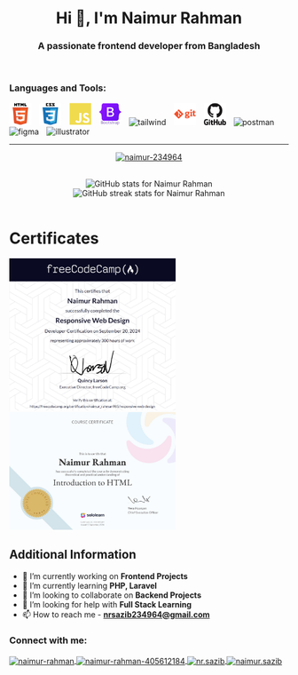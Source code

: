 <h1 align="center">Hi 👋, I'm Naimur Rahman</h1>
<h3 align="center">A passionate frontend developer from Bangladesh</h3>
<br>

### Languages and Tools:

<p align="left">
  <a href="https://www.w3.org/html/" target="_blank" rel="noreferrer" style="text-decoration: none;">
    <img src="https://raw.githubusercontent.com/devicons/devicon/master/icons/html5/html5-original-wordmark.svg"
      alt="html5" width="40" height="40" style="margin-right: 10px;" />
  </a>
  <a href="https://www.w3schools.com/css/" target="_blank" rel="noreferrer" style="text-decoration: none;">
    <img src="https://raw.githubusercontent.com/devicons/devicon/master/icons/css3/css3-original-wordmark.svg"
      alt="css3" width="40" height="40" style="margin-right: 10px;" />
  </a>
  <a href="https://developer.mozilla.org/en-US/docs/Web/JavaScript" target="_blank" rel="noreferrer" style="text-decoration: none;">
    <img src="https://raw.githubusercontent.com/devicons/devicon/master/icons/javascript/javascript-plain.svg"
      alt="javascript" width="40" height="40" style="margin-right: 10px;" />
  </a>
  <a href="https://getbootstrap.com" target="_blank" rel="noreferrer" style="text-decoration: none;">
    <img src="https://raw.githubusercontent.com/devicons/devicon/master/icons/bootstrap/bootstrap-original-wordmark.svg"
      alt="bootstrap" width="40" height="40" style="margin-right: 10px;" />
  </a>
  <a href="https://tailwindcss.com/" target="_blank" rel="noreferrer" style="text-decoration: none;">
    <img src="https://www.vectorlogo.zone/logos/tailwindcss/tailwindcss-icon.svg" alt="tailwind" width="40"
      height="40" style="margin-right: 10px;" />
  </a>
  <a href="https://git-scm.com/" target="_blank" rel="noreferrer" style="text-decoration: none;">
    <img src="https://raw.githubusercontent.com/devicons/devicon/ca28c779441053191ff11710fe24a9e6c23690d6/icons/git/git-plain-wordmark.svg" alt="git" width="40" height="40" style="margin-right: 10px;" />
  </a>
  <a href="https://github.com/" target="_blank" rel="noreferrer" style="text-decoration: none;">
    <img src="https://raw.githubusercontent.com/devicons/devicon/ca28c779441053191ff11710fe24a9e6c23690d6/icons/github/github-original-wordmark.svg" alt="github" width="40" height="40" style="margin-right: 10px;" />
  </a>
  <a href="https://postman.com" target="_blank" rel="noreferrer" style="text-decoration: none;">
    <img src="https://www.vectorlogo.zone/logos/getpostman/getpostman-icon.svg" alt="postman" width="40" height="40" style="margin-right: 10px;" />
  </a>
  
 <a href="https://www.figma.com/" target="_blank" rel="noreferrer" style="text-decoration: none;">
    <img src="https://www.vectorlogo.zone/logos/figma/figma-icon.svg" alt="figma" width="40" height="40" style="margin-right: 10px;" />
  </a>
  <a href="https://www.adobe.com/in/products/illustrator.html" target="_blank" rel="noreferrer" style="text-decoration: none;">
    <img src="https://www.vectorlogo.zone/logos/adobe_illustrator/adobe_illustrator-icon.svg" alt="illustrator"
      width="40" height="40" style="margin-right: 10px;" />
  </a>
<!--   <a href="https://www.adobe.com/products/xd.html" target="_blank" rel="noreferrer" style="text-decoration: none;">
    <img src="https://cdn.worldvectorlogo.com/logos/adobe-xd.svg" alt="xd" width="40" height="40" style="margin-right: 10px;" />
  </a> -->
</p>

---

<p align="center">
  <a href="https://github.com/ryo-ma/github-profile-trophy">
    <img src="https://github-profile-trophy.vercel.app/?username=naimur-234964&margin-w=20" alt="naimur-234964" />
  </a>
</p>
<br>


<div align="center">
  <img width="300px" src="https://github-readme-stats.vercel.app/api?username=naimur-234964&show_icons=true&locale=en" alt="GitHub stats for Naimur Rahman" />
  <img width="320px" src="https://github-readme-streak-stats.herokuapp.com/?user=naimur-234964" alt="GitHub streak stats for Naimur Rahman" />
</div>

<br>

# Certificates

<div>
  <img src="https://github.com/naimur-234964/certificates/blob/main/freecodecamp%20-%20Responsive%20Web%20Design.png?raw=true" alt="freecodecamp - Responsive Web Design" style="width: 300px; height: auto; margin-right: 10px;"/>
  <img src="https://github.com/naimur-234964/certificates/blob/main/HTML%20-%20SoloLearn.jpg?raw=true" alt="HTML SoloLearn" style="width: 300px; height: auto; margin-right: 10px;"/>
<!--   <img src="https://github.com/naimur-234964/certificates/blob/main/HTML%20-%20SoloLearn.jpg?raw=true" alt="HTML SoloLearn" style="width: 250px; height: auto;"/> -->
<!--   <img src="https://github.com/naimur-234964/certificates/blob/main/HTML%20-%20SoloLearn.jpg?raw=true" alt="HTML SoloLearn" style="width: 250px; height: auto;"/> -->
</div>

## Additional Information

- 🔭 I’m currently working on **Frontend Projects**
- 🌱 I’m currently learning **PHP, Laravel**
- 👯 I’m looking to collaborate on **Backend Projects**
- 🤝 I’m looking for help with **Full Stack Learning**
- 📫 How to reach me - **nrsazib234964@gmail.com**





### Connect with me:
<p align="left">
  <a href="https://twitter.com/naimur-rahman" target="blank">
    <img align="center" src="https://raw.githubusercontent.com/rahuldkjain/github-profile-readme-generator/master/src/images/icons/Social/twitter.svg" alt="naimur-rahman" height="30" width="40" />
  </a>
  <a href="https://linkedin.com/in/naimur-rahman-405612184" target="blank">
    <img align="center" src="https://raw.githubusercontent.com/rahuldkjain/github-profile-readme-generator/master/src/images/icons/Social/linked-in-alt.svg" alt="naimur-rahman-405612184" height="30" width="40" />
  </a>
  <a href="https://fb.com/nr.sazib" target="blank">
    <img align="center" src="https://raw.githubusercontent.com/rahuldkjain/github-profile-readme-generator/master/src/images/icons/Social/facebook.svg" alt="nr.sazib" height="30" width="40" />
  </a>
  <a href="https://instagram.com/naimur.sazib" target="blank">
    <img align="center" src="https://raw.githubusercontent.com/rahuldkjain/github-profile-readme-generator/master/src/images/icons/Social/instagram.svg" alt="naimur.sazib" height="30" width="40" />
  </a>
</p>
